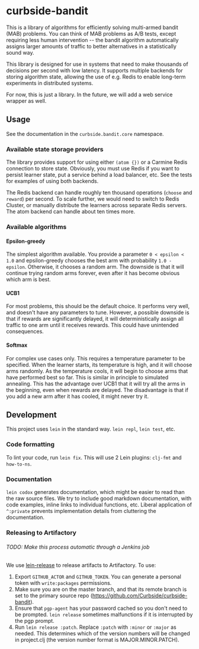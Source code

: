 # curbside-bandit

This is a library of algorithms for efficiently solving multi-armed bandit (MAB) problems. You can think of MAB problems as A/B tests, except requiring less human intervention -- the bandit algorithm automatically assigns larger amounts of traffic to better alternatives in a statistically sound way.

This library is designed for use in systems that need to make thousands of decisions per second with low latency. It supports multiple backends for storing algorithm state, allowing the use of e.g. Redis to enable long-term experiments in distributed systems.

For now, this is just a library. In the future, we will add a web service wrapper as well.

## Usage

See the documentation in the `curbside.bandit.core` namespace.

### Available state storage providers

The library provides support for using either `(atom {})` or a Carmine Redis connection to store state. Obviously, you must use Redis if you want to persist learner state, put a service behind a load balancer, etc. See the tests for examples of using both backends.

The Redis backend can handle roughly ten thousand operations (`choose` and `reward`) per second. To scale further, we would need to switch to Redis Cluster, or manually distribute the learners across separate Redis servers. The atom backend can handle about ten times more.

### Available algorithms

#### Epsilon-greedy

The simplest algorithm available. You provide a parameter `0 < epsilon < 1.0` and epsilon-greedy chooses the best arm with probability `1.0 - epsilon`. Otherwise, it chooses a random arm. The downside is that it will continue trying random arms forever, even after it has become obvious which arm is best.

#### UCB1

For most problems, this should be the default choice. It performs very well, and doesn't have any parameters to tune. However, a possible downside is that if rewards are significantly delayed, it will deterministically assign all traffic to one arm until it receives rewards. This could have unintended consequences.

#### Softmax

For complex use cases only. This requires a temperature parameter to be specified. When the learner starts, its temperature is high, and it will choose arms randomly. As the temperature cools, it will begin to choose arms that have performed best so far. This is similar in principle to simulated annealing. This has the advantage over UCB1 that it will try all the arms in the beginning, even when rewards are delayed. The disadvantage is that if you add a new arm after it has cooled, it might never try it.

## Development

This project uses `lein` in the standard way. `lein repl`, `lein test`, etc.

### Code formatting

To lint your code, run `lein fix`. This will use 2 Lein plugins: `clj-fmt` and `how-to-ns`.

### Documentation
`lein codox` generates documentation, which might be easier to read than the raw source files. We try to include good markdown documentation, with code examples, inline links to individual functions, etc. Liberal application of `^:private` prevents implementation details from cluttering the documentation.

### Releasing to Artifactory

###### TODO: Make this process automatic through a Jenkins job

We use [lein-release](https://github.com/relaynetwork/lein-release) to release artifacts to Artifactory. To use:

1. Export `GITHUB_ACTOR` and `GITHUB_TOKEN`. You can generate a personal token with `write:packages` permissions.
2. Make sure you are on the master branch, and that its remote branch is set to the primary source repo (https://github.com/Curbside/curbside-bandit).
3. Ensure that `pgp-agent` has your password cached so you don't need to be prompted. `lein release` sometimes malfunctions if it is interrupted by the pgp prompt.
4. Run `lein release :patch`. Replace `:patch` with `:minor` or `:major` as needed. This determines which of the version numbers will be changed in project.clj (the version number format is MAJOR.MINOR.PATCH).

